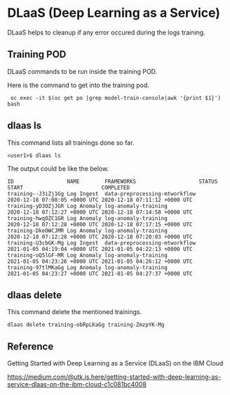 # DLaaS (Deep Learning as a Service)

DLaaS helps to cleanup if any error occured during the logs training.

## Training POD

DLaaS commands to be run inside the training POD.

Here is the command to get into the training pod.

```
 oc exec -it $(oc get po |grep model-train-console|awk '{print $1}') bash
```

## dlaas ls

This command lists all trainings done so far.

```
<user1>$ dlaas ls
```

The output could be like the below.

```
ID                 NAME        FRAMEWORKS                    STATUS    START                         COMPLETED 
training--J3iZj1Gg Log Ingest  data-preprocessing-mtworkflow           2020-12-18 07:08:05 +0000 UTC 2020-12-18 07:11:12 +0000 UTC
training-yD3OZjJGR Log Anomaly log-anomaly-training                    2020-12-18 07:12:27 +0000 UTC 2020-12-18 07:14:58 +0000 UTC
training-hwqOZC1GR Log Anomaly log-anomaly-training                    2020-12-18 07:12:28 +0000 UTC 2020-12-18 07:17:15 +0000 UTC
training-DkeOWCJMR Log Anomaly log-anomaly-training                    2020-12-18 07:12:28 +0000 UTC 2020-12-18 07:20:03 +0000 UTC
training-U3cbGK-Mg Log Ingest  data-preprocessing-mtworkflow           2021-01-05 04:19:04 +0000 UTC 2021-01-05 04:22:13 +0000 UTC
training-oQ5lGF-MR Log Anomaly log-anomaly-training                    2021-01-05 04:23:26 +0000 UTC 2021-01-05 04:26:12 +0000 UTC
training-97tlMKaGg Log Anomaly log-anomaly-training                    2021-01-05 04:23:27 +0000 UTC 2021-01-05 04:27:37 +0000 UTC
```

## dlaas delete

This command delete the mentioned trainings.

```
dlaas delete training-obRpLKaGg training-ZmzpYK-Mg
```

## Reference

Getting Started with Deep Learning as a Service (DLaaS) on the IBM Cloud

https://medium.com/@utk.is.here/getting-started-with-deep-learning-as-service-dlaas-on-the-ibm-cloud-c1c081bc4008
